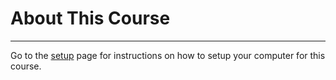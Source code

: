 # About This Course
    
---

Go to the [setup](setup/index.md) page for instructions on how to setup your computer for this course. 

[dsc650-repo]: https://github.com/bellevue-university/dsc650
